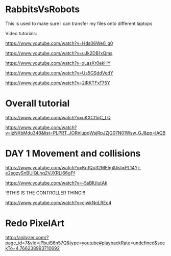 # RabbitsVsRobots
This is used to make sure I can transfer my files onto different laptops

Video tutorials:

https://www.youtube.com/watch?v=Hds06We0_g0

https://www.youtube.com/watch?v=uJk2DB1xQms

https://www.youtube.com/watch?v=xLasKr0ekHY

https://www.youtube.com/watch?v=Us5GSddVedY

https://www.youtube.com/watch?v=2iRKTFxT75Y

# Overall tutorial 
https://www.youtube.com/watch?v=uKXCI1qC_LQ

https://www.youtube.com/watch?v=izNXbMdu348&list=PLPRT_JORnIupqWsjRpJZjG07N01Wsw_GJ&pp=iAQB


# DAY 1 Movement and collisions
https://www.youtube.com/watch?v=KnfQo32ME5g&list=PL14Yj-e2sgzySnBUlQLhq2VJXRLi66gFf

https://www.youtube.com/watch?v=-5sBIUiutAk

!!!THIS IS THE CONTROLLER THING!!!

https://www.youtube.com/watch?v=cjwkNqLREc4

# Redo PixelArt
http://anilyzer.com/?page_id=7&vId=jPbuiS6n57Q&type=youtube#playbackRate=undefined&seekTo=4.766238993710692

